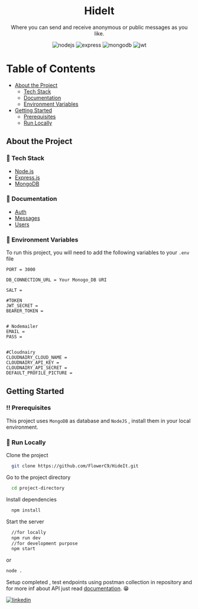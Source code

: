 <div align="center">
  <h1>HideIt</h1>
  <p>Where you can send and receive anonymous or public messages as you like.</p>
      <img src="https://img.shields.io/badge/Node%20js-339933?style=for-the-badge&logo=nodedotjs&logoColor=white" alt="nodejs" />
      <img src="https://img.shields.io/badge/Express%20js-000000?style=for-the-badge&logo=express&logoColor=white" alt="express" />
      <img src="https://img.shields.io/badge/MongoDB-4EA94B?style=for-the-badge&logo=mongodb&logoColor=white" alt="mongodb" />
      <img src="https://img.shields.io/badge/JWT-000000?style=for-the-badge&logo=JSON%20web%20tokens&logoColor=white" alt="jwt">
  </div>
<!-- Table of Contents -->

# Table of Contents

- [About the Project](#about-the-project)
  - [Tech Stack](#space_invader-tech-stack)
  - [Documentation](#notebook_with_decorative_cover-documentation)
  - [Environment Variables](#key-environment-variables)
- [Getting Started](#getting-started)
  - [Prerequisites](#bangbang-prerequisites)
  - [Run Locally](#running-run-locally)

<!-- About the Project -->

## About the Project

<!-- TechStack -->

### :space_invader: Tech Stack

  <ul>
    <li><a href="https://www.nodejs.org">Node.js</a></li>
    <li><a href="https://www.expressjs.com/">Express.js</a></li>
    <li><a href="https://www.mongodb.com/">MongoDB</a></li>

  </ul>

<!-- Documentation -->

### :notebook_with_decorative_cover: Documentation

- [Auth](./docs/auth/)
- [Messages](./docs/messages/)
- [Users](./docs/users/)

<!-- Environment Variables -->

### :key: Environment Variables

To run this project, you will need to add the following variables to your `.env` file

```
PORT = 3000

DB_CONNECTION_URL = Your Monogo_DB URI

SALT =

#TOKEN
JWT_SECRET =
BEARER_TOKEN =


# Nodemailer
EMAIL =
PASS =


#Cloudnairy
CLOUDNAIRY_CLOUD_NAME =
CLOUDNAIRY_API_KEY =
CLOUDNAIRY_API_SECRET =
DEFAULT_PROFILE_PICTURE =
```

<!-- Getting Started -->

## Getting Started

<!-- Prerequisites -->

### :bangbang: Prerequisites

This project uses `MongoDB` as database and `NodeJS` , install them in your local environment.

<!-- Run Locally -->

### :running: Run Locally

Clone the project

```bash
  git clone https://github.com/FlowerC9/HideIt.git
```

Go to the project directory

```bash
  cd project-directory
```

Install dependencies

```bash
  npm install
```

Start the server

```bash
  //for locally
  npm run dev 
  //for development purpose
  npm start
```

or

```bash
node .
```

Setup completed , test endpoints using postman collection in repository and for more inf about API just read [documentation](#notebook_with_decorative_cover-documentation). 😁

[![linkedin](https://img.shields.io/badge/linkedin-0A66C2?style=for-the-badge&logo=linkedin&logoColor=white)](https://www.linkedin.com/in/Monojit-Tewari)
